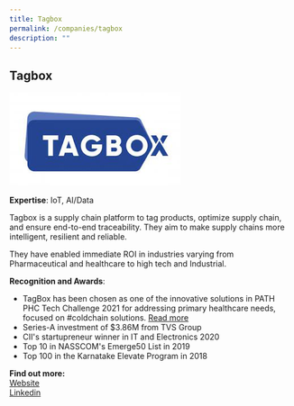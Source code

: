```yaml
---
title: Tagbox
permalink: /companies/tagbox
description: ""
---
```

## Tagbox

![Alt text for image on Isomer site](/images/companies/tagbox.png)

**Expertise**: IoT, AI/Data

Tagbox is a supply chain platform to tag products, optimize supply chain, and ensure end-to-end traceability. They aim to make supply chains more intelligent, resilient and reliable.

They have enabled immediate ROI in industries varying from Pharmaceutical and healthcare to high tech and Industrial.

**Recognition and Awards**:
* TagBox has been chosen as one of the innovative solutions in PATH PHC Tech Challenge 2021 for addressing primary healthcare needs, focused on #coldchain solutions. [Read more](https://lnkd.in/gSVfyXMw)
* Series-A investment of $3.86M from TVS Group
* CII's startupreneur winner in IT and Electronics 2020
* Top 10 in NASSCOM's Emerge50 List in 2019
* Top 100 in the Karnatake Elevate Program in 2018



**Find out more:** \
[Website](https://www.tagbox.co/)\
[Linkedin](
https://www.linkedin.com/company/tagbox-solutions/)

